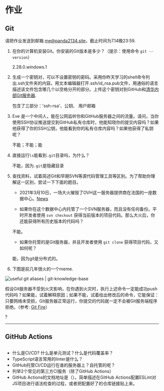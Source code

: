 # 作业

## Git

请把作业发送到邮箱 [me@panda2134.site](mailto:me@panda2134.site)，截止时间为7.14晚23:59.

1. 在你的计算机安装Git。你安装的Git版本是多少？（提示：使用命令 `git --version`）

	2.28.0.windows.1

2. 生成一个密钥对，可以不设置密钥的密码。采用你昨天学习的shell命令列出.ssh文件夹的内容。用文本编辑器打开.ssh/id_rsa.pub文件，用通俗的语言描述该文件包含哪几个以空格分开的部分。上传这个密钥对到GitHub和[清华内部Git服务器](https://git.tsinghua.edu.cn).

	包含了三部分：'ssh-rsa'、公钥、 用户邮箱

3. Eve 是一个中间人，能在公网监听你和GitHub服务器之间的流量。请问，当你使用SSH协议推送提交到GitHub私有仓库时，他能知晓你的提交内容吗？如果他获得了你的SSH公钥，他能看到你的私有仓库内容吗？如果他获得了私钥呢？

	不能；不能；能

4. 直接运行`ls`能看到`.git`目录吗，为什么？

	不能，因为`.git`是隐藏目录

5. 查找资料，试着简述Git和早期SVN等源代码管理工具等区别。为了帮助你理解这一区别，尝试一下下面的题目。
   - 2021年3月10日，一场大火摧毁了OVH这一服务器提供商在法国的一座数据中心。[News](https://datacenterfrontier.com/ovh-data-center-in-france-destroyed-by-fire-all-staff-safe/)

   - 如果你在这个数据中心内托管了一个SVN服务器，而且没有任何备份。平时开发者使用 `svn checkout` 获得当前版本的项目代码。那么大火后，你还能获得所有历史版本的代码吗？

   	不能。

   - 如果你托管的是Git服务器，并且开发者使用 `git clone` 获得项目代码，又如何呢？

   	能，因为git是分布式的。

6. 下图是前几年很火的一个meme.

![useful git aliases | git-knowledge-base](https://idiv-biodiversity.github.io/git-knowledge-base/img/git-fire.png)

假设Git服务器不受到火灾影响，在你遇到火灾时，执行上述命令一定能成功push代码吗？如果能，试着解释原因；如果不能，试着给出修改后的命令，它能保证：只要网络未受损，Git服务器正常运行，你提交的代码就一定不会被Git服务端程序拒绝。（参考: [Git Fire](https://github.com/qw3rtman/git-fire)）

?

--------

## GitHub Actions

## 

- 什么是CI/CD? 什么是单元测试？什么是代码覆盖率？
- TypeScript语言常用的linter是什么？
- GitHub托管CI/CD运行在谁的服务器上？自托管的呢？
- 列举2个常见的第三方CI服务（除了GitHub Actions）
- GitHub Actions的文档地址是（）。简单描述在GitHub Actions配置ESLint对JS项目进行语法检查的过程，或者把配置好了的仓库链接贴上来。